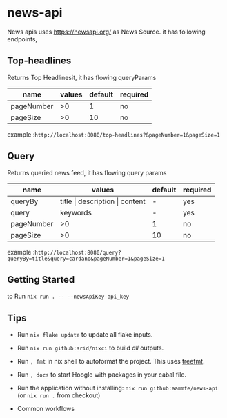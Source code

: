 # news-api

  
News apis uses <https://newsapi.org/> as News Source. it has following endpoints,


## Top-headlines

 Returns Top Headlinesit, it has flowing queryParams

| name | values | default | required |
|---|---|---|---|
| pageNumber | >0 | 1 | no |
| pageSize | >0 | 10 | no |

example :`http://localhost:8080/top-headlines?&pageNumber=1&pageSize=1`


## Query

 Returns queried news feed, it has flowing query params

| name | values | default | required |
|---|---|---|---|
| queryBy | title \| description \| content | - | yes |
| query | keywords | - | yes |
| pageNumber | >0 | 1 | no |
| pageSize | >0 | 10 | no |
  

example :`http://localhost:8080/query?queryBy=title&query=cardano&pageNumber=1&pageSize=1`

  
  

## Getting Started

to Run `nix run . -- --newsApiKey api_key`

## Tips

  

- Run `nix flake update` to update all flake inputs.

- Run `nix run github:srid/nixci` to build _all_ outputs.

- Run `, fmt` in nix shell to autoformat the project. This uses [treefmt](https://github.com/numtide/treefmt).

- Run `, docs` to start Hoogle with packages in your cabal file.

- Run the application without installing: `nix run github:aammfe/news-api` (or `nix run .` from checkout)

- Common workflows
